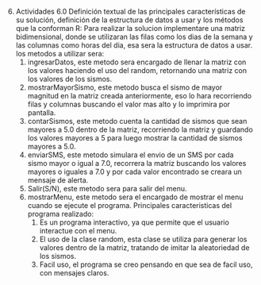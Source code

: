 6. Actividades
6.0 Definición textual de las principales características de su solución, definición de la estructura de datos a usar y los métodos que la conforman
   R: Para realizar la solucion implementare una matriz bidimensional, donde se utilizaran las filas como los dias de la semana y las columnas como horas del dia, esa sera la estructura de datos a usar.
   los metodos a utilizar sera:
   1. ingresarDatos, este metodo sera encargado de llenar la matriz con los valores haciendo el uso del random, retornando una matriz con los valores de los sismos.
   2. mostrarMayorSismo, este metodo busca el sismo de mayor magnitud en la matriz creada anteriormente, eso lo hara recorriendo filas y columnas buscando el valor mas alto y lo imprimira por pantalla.
   3. contarSismos, este metodo cuenta la cantidad de sismos que sean mayores a 5.0 dentro de la matriz, recorriendo la matriz y guardando los valores mayores a 5 para luego mostrar la cantidad de sismos mayores a 5.0.
   4. enviarSMS, este metodo simulara el envio de un SMS por cada sismo mayor o igual a 7.0, recorrera la matriz buscando los valores mayores o iguales a 7.0 y por cada valor encontrado se creara un mensaje de alerta.
   5. Salir(S/N), este metodo sera para salir del menu.
   6. mostrarMenu, este metodo sera el encargado de mostrar el menu cuando se ejecute el programa.
      Principales caracteristicas del programa realizado:
      1.  Es un programa interactivo, ya que permite que el usuario interactue con el menu.
      2.  El uso de la clase random, esta clase se utiliza para generar los valores dentro de la matriz, tratando de imitar la aleatoriedad de los sismos.
      3.  Facil uso, el programa se creo pensando en que sea de facil uso, con mensajes claros.
